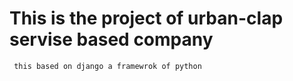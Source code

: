 
# This is the project of urban-clap servise based company
``` this based on django a framewrok of python```